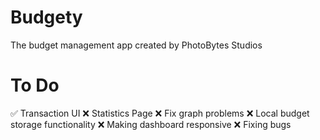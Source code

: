 # Budgety

The budget management app created by PhotoBytes Studios

# To Do

✅ Transaction UI
❌ Statistics Page
❌ Fix graph problems
❌ Local budget storage functionality
❌ Making dashboard responsive
❌ Fixing bugs
